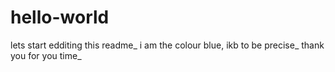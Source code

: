 # hello-world

lets start edditing this readme_
i am the colour blue, ikb to be precise_
thank you for you time_
